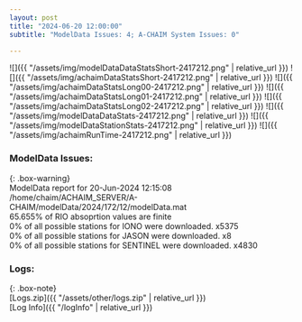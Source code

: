 ```yaml
---
layout: post
title: "2024-06-20 12:00:00"
subtitle: "ModelData Issues: 4; A-CHAIM System Issues: 0"

---
```


![]({{ "/assets/img/modelDataDataStatsShort-2417212.png" | relative_url }})
![]({{ "/assets/img/achaimDataStatsShort-2417212.png" | relative_url }})
![]({{ "/assets/img/achaimDataStatsLong00-2417212.png" | relative_url }})
![]({{ "/assets/img/achaimDataStatsLong01-2417212.png" | relative_url }})
![]({{ "/assets/img/achaimDataStatsLong02-2417212.png" | relative_url }})
![]({{ "/assets/img/modelDataDataStats-2417212.png" | relative_url }})
![]({{ "/assets/img/modelDataStationStats-2417212.png" | relative_url }})
![]({{ "/assets/img/achaimRunTime-2417212.png" | relative_url }})


### ModelData Issues:  
  
{: .box-warning}  
 ModelData report for 20-Jun-2024 12:15:08   
 /home/chaim/ACHAIM_SERVER/A-CHAIM/modelData/2024/172/12/modelData.mat   
 65.655% of RIO absoprtion values are finite   
 0% of all possible stations for IONO were downloaded. x5375   
 0% of all possible stations for JASON were downloaded. x8   
 0% of all possible stations for SENTINEL were downloaded. x4830   
  


### Logs:  
  
{: .box-note}  
[Logs.zip]({{ "/assets/other/logs.zip" | relative_url }})  
[Log Info]({{ "/logInfo" | relative_url }})  
